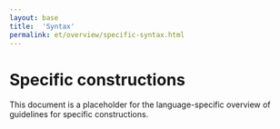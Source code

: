```yaml
---
layout: base
title:  'Syntax'
permalink: et/overview/specific-syntax.html
---
```


# Specific constructions

This document is a placeholder for the language-specific overview of
guidelines for specific constructions.
